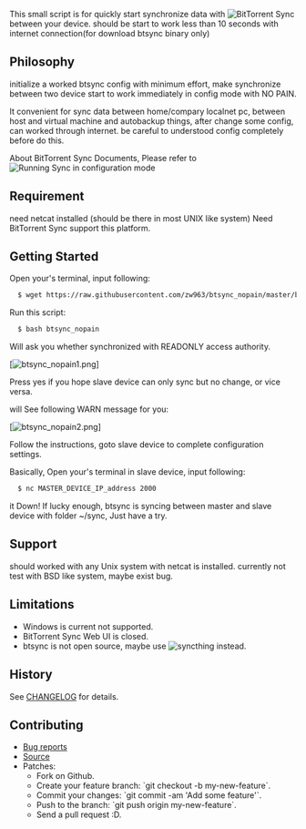 This small script is for quickly start synchronize data with ![BitTorrent Sync](https://getsync.com/) between your device.
should be start to work less than 10 seconds with internet connection(for download btsync binary only)

## Philosophy
initialize a worked btsync config with minimum effort, make synchronize between two device
start to work immediately in config mode with NO PAIN.

It convenient for sync data between home/compary localnet pc, between host and virtual machine
and autobackup things, after change some config, can worked through internet. be careful to
understood config completely before do this.

About BitTorrent Sync Documents, Please refer to ![Running Sync in configuration mode](http://help.getsync.com/hc/en-us/articles/204762689-Running-Sync-in-configuration-mode#overview)

## Requirement
need netcat installed (should be there in most UNIX like system)
Need BitTorrent Sync support this platform.

## Getting Started
Open your's terminal, input following:
```sh
  $ wget https://raw.githubusercontent.com/zw963/btsync_nopain/master/btsync_nopain
```
Run this script:
```sh
  $ bash btsync_nopain
```
Will ask you whether synchronized with READONLY access authority.

[![btsync_nopain1.png](https://zw963.github.io/btsync_nopain1.png)]

Press yes if you hope slave device can only sync but no change, or vice versa.

will See following WARN message for you:

[![btsync_nopain2.png](https://zw963.github.io/btsync_nopain2.png)]

Follow the instructions, goto slave device to complete configuration settings.

Basically, Open your's terminal in slave device, input following:

```sh
  $ nc MASTER_DEVICE_IP_address 2000
```

it Down! If lucky enough, btsync is syncing between master and slave device with folder ~/sync,
Just have a try.

## Support
should worked with any Unix system with netcat is installed.
currently not test with BSD like system, maybe exist bug.

## Limitations
* Windows is current not supported.
* BitTorrent Sync Web UI is closed.
* btsync is not open source, maybe use ![syncthing](https://github.com/syncthing/syncthing) instead.

## History
  See [CHANGELOG](https://github.com/zw963/btsync_nopain/blob/master/CHANGELOG) for details.
  
## Contributing
  * [Bug reports](https://github.com/zw963/btsync_nopain/issues)
  * [Source](https://github.com/zw963/btsync_nopain)
  * Patches:
    * Fork on Github.
    * Create your feature branch: \`git checkout -b my-new-feature\`.
    * Commit your changes: \`git commit -am 'Add some feature'\`.
    * Push to the branch: \`git push origin my-new-feature\`.
    * Send a pull request :D.

